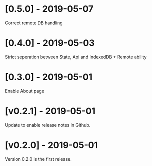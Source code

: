 # [0.5.0] - 2019-05-07

Correct remote DB handling

# [0.4.0] - 2019-05-03

Strict seperation between State, Api and IndexedDB + Remote ability

# [0.3.0] - 2019-05-01

Enable About page

# [v0.2.1] - 2019-05-01

Update to enable release notes in Github.

# [v0.2.0] - 2019-05-01

Version 0.2.0 is the first release.
